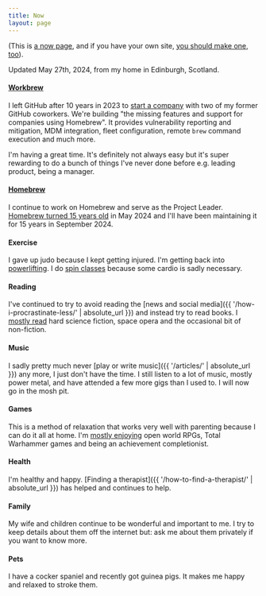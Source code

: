 ```yaml
---
title: Now
layout: page
---
```


(This is [a now page](https://nownownow.com/about), and if you have your own site, [you should make one, too](https://sivers.org/now2)).

Updated May 27th, 2024, from my home in Edinburgh, Scotland.

#### [Workbrew](https://workbrew.com)

I left GitHub after 10 years in 2023 to [start a company](https://workbrew.com) with two of my former GitHub coworkers.
We're building "the missing features and support for companies using Homebrew".
It provides vulnerability reporting and mitigation, MDM integration, fleet configuration, remote `brew` command execution and much more.

I'm having a great time.
It's definitely not always easy but it's super rewarding to do a bunch of things I've never done before e.g. leading product, being a manager.

#### [Homebrew](https://brew.sh)

I continue to work on Homebrew and serve as the Project Leader.
[Homebrew turned 15 years old](https://www.youtube.com/watch?v=dY31NQP4JPk) in May 2024 and I'll have been maintaining it for 15 years in September 2024.

#### Exercise

I gave up judo because I kept getting injured.
I'm getting back into [powerlifting](https://www.openpowerlifting.org/u/mikemcquaid).
I do [spin classes](https://tribe.yoga/tribe-cycle/) because some cardio is sadly necessary.

#### Reading

I've continued to try to avoid reading the [news and social media]({{ '/how-i-procrastinate-less/' | absolute_url }}) and instead try to read books.
I [mostly read](https://www.goodreads.com/review/list/37799508-mike-mcquaid?shelf=read&sort=date_read) hard science fiction, space opera and the occasional bit of non-fiction.

#### Music

I sadly pretty much never [play or write music]({{ '/articles/' | absolute_url }}) any more, I just don't have the time.
I still listen to a lot of music, mostly power metal, and have attended a few more gigs than I used to.
I will now go in the mosh pit.

#### Games

This is a method of relaxation that works very well with parenting because I can do it all at home.
I'm [mostly enjoying](https://steamcommunity.com/id/mikemcquaid/) open world RPGs, Total Warhammer games and being an achievement completionist.

#### Health

I'm healthy and happy.
[Finding a therapist]({{ '/how-to-find-a-therapist/' | absolute_url }}) has helped and continues to help.

#### Family

My wife and children continue to be wonderful and important to me.
I try to keep details about them off the internet but: ask me about them privately if you want to know more.

#### Pets

I have a cocker spaniel and recently got guinea pigs.
It makes me happy and relaxed to stroke them.
